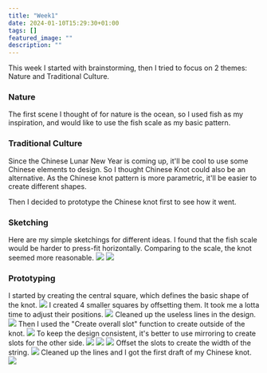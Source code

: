 ```yaml
---
title: "Week1"
date: 2024-01-10T15:29:30+01:00
tags: []
featured_image: ""
description: ""
---
```


This week I started with brainstorming, then I tried to focus on 2 themes: Nature and Traditional Culture.

### Nature
The first scene I thought of for nature is the ocean, so I used fish as my inspiration, and would like to use the fish scale as my basic pattern.

### Traditional Culture
Since the Chinese Lunar New Year is coming up, it'll be cool to use some Chinese elements to design. So I thought Chinese Knot could also be an alternative. As the Chinese knot pattern is more parametric, it'll be easier to create different shapes.

Then I decided to prototype the Chinese knot first to see how it went.

### Sketching
Here are my simple sketchings for different ideas. I found that the fish scale would be harder to press-fit horizontally. Comparing to the scale, the knot seemed more reasonable.
![](http://localhost:1313/week1/fishscale.jpg)
![](http://localhost:1313/week1/knot-draft.jpg)

### Prototyping
I started by creating the central square, which defines the basic shape of the knot.
![](http://localhost:1313/week1/square1.png)
I created 4 smaller squares by offsetting them. It took me a lotta time to adjust their positions.
![](http://localhost:1313/week1/squares-offset.png)
Cleaned up the useless lines in the design.
![](http://localhost:1313/week1/squares-cleaned.png)
Then I used the "Create overall slot" function to create outside of the knot.
![](http://localhost:1313/week1/create-slots.png)
To keep the design consistent, it's better to use mirroring to create slots for the other side.
![](http://localhost:1313/week1/mirror-slots.png)
![](http://localhost:1313/week1/mirror-curves.png)
![](http://localhost:1313/week1/mirror-curves-2.png)
Offset the slots to create the width of the string.
![](http://localhost:1313/week1/slots'offset.png)
Cleaned up the lines and I got the first draft of my Chinese knot.
![](http://localhost:1313/week1/knot-v1.png)
